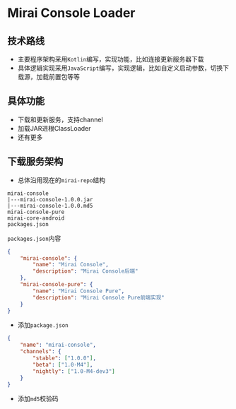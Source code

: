 # Mirai Console Loader

## 技术路线

* 主要程序架构采用`Kotlin`编写，实现功能，比如连接更新服务器下载
* 具体逻辑实现采用`JavaScript`编写，实现逻辑，比如自定义启动参数，切换下载源，加载前置包等等

## 具体功能

* 下载和更新服务，支持channel
* 加载JAR进根ClassLoader
* 还有更多

## 下载服务架构

* 总体沿用现在的`mirai-repo`结构
```
mirai-console
|---mirai-console-1.0.0.jar
|---mirai-console-1.0.0.md5
mirai-console-pure
mirai-core-android
packages.json
```
`packages.json`内容
```JSON
{
    "mirai-console": {
        "name": "Mirai Console",
        "description": "Mirai Console后端"
    },
    "mirai-console-pure": {
        "name": "Mirai Console Pure",
        "description": "Mirai Console Pure前端实现"
    }
}
```

* 添加`package.json`

```JSON
{
    "name": "mirai-console",
    "channels": {
        "stable": ["1.0.0"],
        "beta": ["1.0-M4"],
        "nightly": ["1.0-M4-dev3"]
    }
}
```

* 添加`md5`校验码